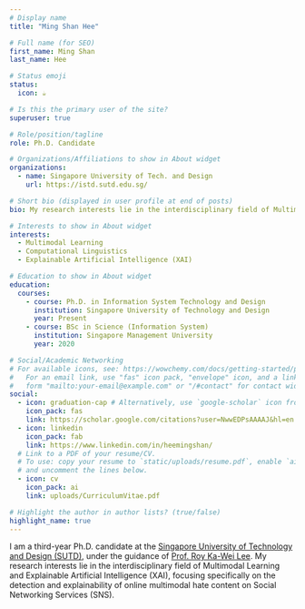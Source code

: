 ```yaml
---
# Display name
title: "Ming Shan Hee"

# Full name (for SEO)
first_name: Ming Shan
last_name: Hee

# Status emoji
status:
  icon: ☕️

# Is this the primary user of the site?
superuser: true

# Role/position/tagline
role: Ph.D. Candidate

# Organizations/Affiliations to show in About widget
organizations:
  - name: Singapore University of Tech. and Design
    url: https://istd.sutd.edu.sg/

# Short bio (displayed in user profile at end of posts)
bio: My research interests lie in the interdisciplinary field of Multimodal Learning and Explainable Artificial Intelligence (XAI).

# Interests to show in About widget
interests:
  - Multimodal Learning
  - Computational Linguistics
  - Explainable Artificial Intelligence (XAI) 

# Education to show in About widget
education:
  courses:
    - course: Ph.D. in Information System Technology and Design
      institution: Singapore University of Technology and Design
      year: Present
    - course: BSc in Science (Information System)
      institution: Singapore Management University
      year: 2020

# Social/Academic Networking
# For available icons, see: https://wowchemy.com/docs/getting-started/page-builder/#icons
#   For an email link, use "fas" icon pack, "envelope" icon, and a link in the
#   form "mailto:your-email@example.com" or "/#contact" for contact widget.
social:
  - icon: graduation-cap # Alternatively, use `google-scholar` icon from `ai` icon pack
    icon_pack: fas
    link: https://scholar.google.com/citations?user=NwwEDPsAAAAJ&hl=en
  - icon: linkedin
    icon_pack: fab
    link: https://www.linkedin.com/in/heemingshan/
  # Link to a PDF of your resume/CV.
  # To use: copy your resume to `static/uploads/resume.pdf`, enable `ai` icons in `params.yaml`,
  # and uncomment the lines below.
  - icon: cv
    icon_pack: ai
    link: uploads/CurriculumVitae.pdf

# Highlight the author in author lists? (true/false)
highlight_name: true
---
```


I am a third-year Ph.D. candidate at the [Singapore University of Technology and Design (SUTD)](https://istd.sutd.edu.sg), under the guidance of [Prof. Roy Ka-Wei Lee](https://info.roylee.sg). My research interests lie in the interdisciplinary field of Multimodal Learning and Explainable Artificial Intelligence (XAI), focusing specifically on the detection and explainability of online multimodal hate content on Social Networking Services (SNS).
